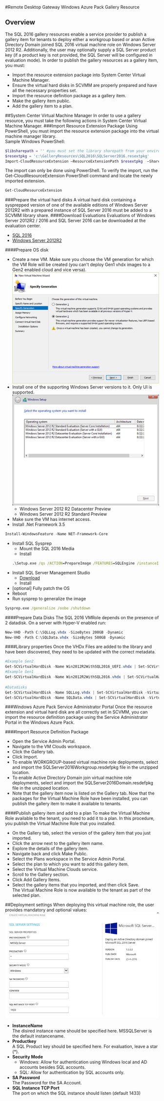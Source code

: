 #Remote Desktop Gateway
Windows Azure Pack Gallery Resource

## Overview
The SQL 2016 gallery resources enable a service provider to publish a gallery item for tenants to deploy either a workgroup based or anan Active Directory Domain joined SQL 2016 virtual machine role on Windows Server 2012 R2. Additionally, the user may optionally supply a SQL Server product key (if a product key is not provided, the SQL Server will be configured in evaluation mode).
In order to publish the gallery resources as a gallery item, you must: 
- Import the resource extension package into System Center Virtual Machine Manager.
- Ensure the virtual hard disks in SCVMM are properly prepared and have all the necessary properties set.
- Import the resource definition package as a gallery item.
- Make the gallery item public.
- Add the gallery item to a plan.

##System Center Virtual Machine Manager 
In order to use a gallery resource, you must take the following actions in System Center Virtual Machine Manager.
###Import Resource Extension Package
Using PowerShell, you must import the resource extension package into the virtual machine manager library.  
Sample Windows PowerShell:
```PowerShell
$libsharepath = '' #you must set the library sharepath from your environment
$resextpkg = 'c:\GalleryResources\SQL2016\SQLServer2016.resextpkg'
Import-CloudResourceExtension –ResourceExtensionPath $resextpkg  –SharePath $libsharepath -AllowUnencryptedTransfer
```
The import can only be done using PowerShell.
To verify the import, run the Get-CloudResourceExtension PowerShell command and locate the newly imported extension.
```PowerShell
Get-CloudResourceExtension
```
###Prepare the virtual hard disks
A virtual hard disk containing a sysprepped version of one of the available editions of Windows Server 2012R2 with a prepared instance of SQL Server 2016 must be added to a SCVMM library share.
####Download Evaluations
Evaluations of Windows Server 2012R2 / 2016 and SQL Server 2016 can be downloaded at the evaluation center.
- [SQL 2016](https://www.microsoft.com/en-us/evalcenter/evaluate-sql-server-2016)
- [Windows Server 2012R2](https://www.microsoft.com/en-us/evalcenter/evaluate-windows-server-2012-r2)

####Prepare OS disk
- Create a new VM. Make sure you choose the VM generation for which the VM Role will be created (you can't deploy Gen1 vhdx images to a Gen2 enabled cloud and vice versa).  
![hv_gen_selection](docfiles/hv_gen_selection.png)  
- Install one of the supporting Windows Server versions to it. Only UI is supported.
![os_edition_selection](docfiles/os_edition_selection.png)  
    - Windows Server 2012 R2 Datacenter Preview
    - Windows Server 2012 R2 Standard Preview  
- Make sure the VM has internet access.
- Install .Net Framework 3.5
```PowerShell
Install-WindowsFeature -Name NET-Framework-Core
```
- Install SQL Sysprep
    - Mount the SQL 2016 Media
    - Install
    ```bat
    .\Setup.exe /qs /ACTION=PrepareImage /FEATURES=SQLEngine /instanceID=MSSQLSERVER /IACCEPTSQLSERVERLICENSETERMS
    ```
- Install SQL Server Management Studio  
    - [Download](https://msdn.microsoft.com/en-us/library/mt238290.aspx)
    - Install
- [optional] Fully patch the OS
- Reboot
- Run sysprep to generalize the image
```bat
Sysprep.exe /generalize /oobe /shutdown
```

####Prepare Data Disks
The SQL 2016 VMRole depends on the presence of 2 datadisk.
On a server with Hyper-V enabled run:
```PowerShell
New-VHD -Path C:\SQLLog.vhdx -SizeBytes 200GB -Dynamic
New-VHD -Path C:\SQLData.vhdx -SizeBytes 500GB -Dynamic
```

####Library properties
Once the VHDx Files are added to the library and have been discovered, they need to be updated with the correct metadata.
```PowerShell
#Example Gen2
Get-SCVirtualHardDisk -Name Win2012R2WithSQL2016_UEFI.vhdx | Set-SCVirtualHardDisk -Tag @('MicrosoftSQLServer2016') -Release 1.0.0.0 -FamilyName 'Windows Server 2012 R2 UEFI SQL 2016' -VirtualizationPlatform HyperV -OperatingSystem 'Windows Server 2012 R2 Datacenter' -ProductKey 'Enter Product Key here'
#Example Gen1
Get-SCVirtualHardDisk -Name Win2012R2WithSQL2016.vhdx | Set-SCVirtualHardDisk -Tag @('MicrosoftSQLServer2016') -Release 1.0.0.0 -FamilyName 'Windows Server 2012 R2 SQL 2016' -VirtualizationPlatform HyperV -OperatingSystem 'Windows Server 2012 R2 Datacenter' -ProductKey 'Enter Product Key here'

#Datadisks
Get-SCVirtualHardDisk -Name SQLLog.vhdx | Set-SCVirtualHardDisk -VirtualizationPlatform HyperV -OperatingSystem None -Release 1.0.0.0 -FamilyName SQLLog -Tag @('WAPHIDDEN')
Get-SCVirtualHardDisk -Name SQLData.vhdx | Set-SCVirtualHardDisk -VirtualizationPlatform HyperV -OperatingSystem None -Release 1.0.0.0 -FamilyName SQLData -Tag @('WAPHIDDEN')
```
###Windows Azure Pack Service Administrator Portal
Once the resource extension and virtual hard disk are all correctly set in SCVMM, you can import the resource definition package using the Service Administrator Portal in the Windows Azure Pack.

####Import Resource Definition Package 
- Open the Service Admin Portal.
- Navigate to the VM Clouds workspace.
- Click the Gallery tab.
- Click Import.
- To enable WORKGROUP-based virtual machine role deployments, select and import the SQLServer2016Workgroup.resdefpkg file in the unzipped location. 
- To enable Active Directory Domain join virtual machine role deployments, select and import the SQLServer2016Domain.resdefpkg file in the unzipped location.
- Note that the gallery item now is listed on the Gallery tab.
Now that the packages for the Virtual Machine Role have been installed, you can publish the gallery item to make it available to tenants.

####Publish gallery item and add to a plan
To make the Virtual Machine Role available to the tenant, you need to add it to a plan. In this procedure, you publish the Virtual Machine Role that you installed.
- On the Gallery tab, select the version of the gallery item that you just imported.
- Click the arrow next to the gallery item name.
- Explore the details of the gallery item.
- Navigate back and click Make Public.
- Select the Plans workspace in the Service Admin Portal.
- Select the plan to which you want to add this gallery item.
- Select the Virtual Machine Clouds service.
- Scroll to the Gallery section.
- Click Add Gallery Items.
- Select the gallery items that you imported, and then click Save.  
The Virtual Machine Role is now available to the tenant as part of the selected plan.

##Deployment settings
When deploying this virtual machine role, the user provides mandatory and optional values:  
![viewdefdomain](docfiles/viewdef.png)
- **InstanceName**  
The disired instance name should be specified here. MSSQLServer is the default instancename. 
- **Productkey**  
A SQL Product key should be specified here. For evaluation, leave a star (*).  
- **Security Mode**  
    * Windows: Allow for authentication using Windows local and AD accounts besides SQL accounts.
    * SQL: Allow for authentication by SQL accounts only.  
- **SA Password**  
The Password for the SA Account.  
- **SQL Instance TCP Port**  
The port on which the SQL instance should listen (default 1433)